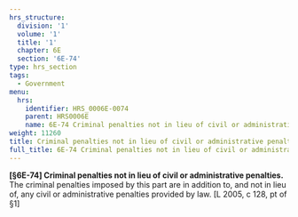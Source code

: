 ```yaml
---
hrs_structure:
  division: '1'
  volume: '1'
  title: '1'
  chapter: 6E
  section: '6E-74'
type: hrs_section
tags:
  - Government
menu:
  hrs:
    identifier: HRS_0006E-0074
    parent: HRS0006E
    name: 6E-74 Criminal penalties not in lieu of civil or administrative penalties
weight: 11260
title: Criminal penalties not in lieu of civil or administrative penalties
full_title: 6E-74 Criminal penalties not in lieu of civil or administrative penalties
---
```

**[§6E-74] Criminal penalties not in lieu of civil or administrative penalties.** The criminal penalties imposed by this part are in addition to, and not in lieu of, any civil or administrative penalties provided by law. [L 2005, c 128, pt of §1]